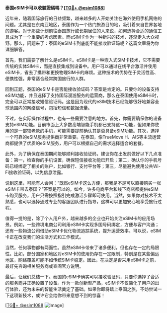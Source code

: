 **泰国eSIM卡可以收驗證碼嗎？[[TG💪+ @esim1088](https://t.me/s/esim1088)]**

近年来，随着国际旅行的日益频繁，越来越多的人开始关注在海外使用手机网络的问题。尤其是在东南亚地区，泰国作为一个热门旅游目的地，吸引着来自世界各地的游客。对于那些计划前往泰国旅行或长期居住的人来说，如何选择合适的通信工具成为了一个重要的考虑因素。而eSIM卡作为一种新兴的技术，逐渐走入大众视野。那么，问题来了：泰国的eSIM卡到底能不能接收验证码呢？这篇文章将为你详细解答。

首先，我们需要了解什么是eSIM卡。eSIM卡是一种嵌入式SIM卡技术，它不需要传统的实体SIM卡，而是直接集成到设备中。用户可以通过在线平台激活并使用eSIM卡，省去了携带和更换物理SIM卡的麻烦。这种技术的优势在于灵活性高、便携性强，非常适合经常跨国旅行的人群。

回到正题，泰国的eSIM卡是否能接收验证码？答案是肯定的。只要你的设备支持eSIM功能，并且选择了支持国际漫游服务的运营商，那么在泰国使用eSIM卡时，完全可以正常接收短信验证码。这是因为现代的eSIM技术已经能够很好地兼容全球范围内的网络信号，包括短信和数据流量。

不过，在实际操作过程中，也有一些需要注意的地方。首先，你需要确保你的设备支持eSIM功能。目前市面上大多数高端智能手机都已支持这一功能，但如果你使用的是一部较老款的手机，可能需要提前确认其是否具备eSIM功能。其次，选择一个可靠的eSIM服务提供商非常重要。在泰国，像TrueMove H、AIS等主流运营商都提供了优质的eSIM服务，用户可以根据自己的需求选择适合的套餐。

此外，为了确保在泰国期间能够顺利接收验证码，建议你在出发前做好以下几点准备：第一，检查你的手机设置，确保短信接收功能已开启；第二，确认你的手机号码已经绑定了相关的账户，比如银行、支付平台等；第三，尽量避免使用公共Wi-Fi接收验证码，以免信息泄露。

说到这里，可能有人会问：“既然eSIM卡这么方便，那我是不是可以直接购买一张eSIM卡带去泰国？”答案是可以的。如今，许多电商平台和线下商店都提供eSIM卡购买服务，用户只需按照指引完成激活步骤即可使用。当然，如果你对技术不太熟悉，也可以选择通过专业的客服团队进行指导，这样可以更加安心地享受旅行过程。

值得一提的是，除了个人用户外，越来越多的企业也开始关注eSIM卡的应用场景。例如，一些跨境电商公司利用eSIM卡实现多国号码绑定，方便与客户沟通；还有一些物流公司借助eSIM卡优化物流追踪系统，提升运营效率。可以说，eSIM卡正在改变我们的生活方式和工作模式。

当然，任何事物都有两面性。虽然eSIM卡带来了诸多便利，但也存在一定的局限性。比如，部分国家和地区对eSIM卡的使用仍存在一定限制，特别是在某些偏远地区，网络覆盖可能不如传统SIM卡稳定。因此，在决定是否采用eSIM卡之前，最好先咨询相关服务商或查阅官方说明。

最后，让我们总结一下。泰国的eSIM卡确实可以接收验证码，只要你选择了合适的服务商并正确设置了设备。作为一款创新型产品，eSIM卡不仅简化了用户的出行体验，还为未来的智能生活奠定了基础。如果你即将踏上泰国之旅，不妨尝试一下这项新技术，或许它会给你带来意想不到的惊喜！

[[TG💪+ @esim1088](https://t.me/s/esim1088) ![Image](https://i.postimg.cc/4NQfJmqS/Snipaste-2025-05-13-00-14-12.png)]